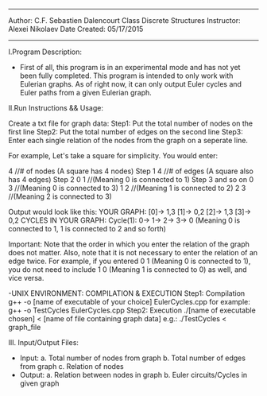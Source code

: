 ****************************************
Author:		     C.F. Sebastien Dalencourt
Class				         Discrete Structures
Instructor:			         Alexei Nikolaev
Date Created:                 05/17/2015
****************************************


I.Program Description: 
- First of all, this program is in an experimental mode
  and has not yet been fully completed. This program is intended
  to only work with Eulerian graphs. As of right now, it can only
  output Euler cycles and Euler paths from a given Eulerian graph.

II.Run Instructions && Usage:

Create a txt file for graph data:
Step1: Put the total number of nodes on the first line
Step2: Put the total number of edges on the second line
Step3: Enter each single relation of the nodes from the graph on a seperate line.

For example, Let's take a square for simplicity. You
would enter:

4   //# of nodes (A square has 4 nodes)			Step 1
4   //# of edges (A square also has 4 edges)	Step 2
0 1 //(Meaning 0 is connected to 1) 			Step 3 and so on
0 3 //(Meaning 0 is connected to 3)
1 2 //(Meaning 1 is connected to 2)
2 3 //(Meaning 2 is connected to 3)

Output would look like this:
YOUR GRAPH:
[0]-> 1,3
[1]-> 0,2
[2]-> 1,3
[3]-> 0,2
CYCLES IN YOUR GRAPH:
Cycle(1): 0-> 1-> 2-> 3-> 0 (Meaning 0 is connected to 1, 1 is connected to 2 and so forth)

Important: Note that the order in which you enter the relation of the graph does not matter.
           Also, note that it is not necessary to enter the relation of an edge twice.
           For example, if you entered 0 1 (Meaning 0 is connected to 1), you do not need to include
           1 0 (Meaning 1 is connected to 0) as well, and vice versa.

-UNIX ENVIRONMENT: COMPILATION & EXECUTION
Step1: Compilation
  g++ -o [name of executable of your choice] EulerCycles.cpp
  for example:  g++ -o TestCycles EulerCycles.cpp
Step2: Execution
	./[name of executable chosen] < [name of file containing graph data]
	e.g.: ./TestCycles < graph_file


III. Input/Output Files:
- Input:
  a. Total number of nodes from graph
  b. Total number of edges from graph
  c. Relation of nodes
- Output:
  a. Relation between nodes in graph
  b. Euler circuits/Cycles in given graph

